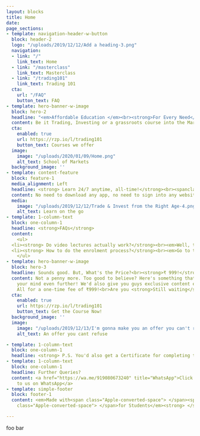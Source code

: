 ```yaml
---
layout: blocks
title: Home
date: 
page_sections:
- template: navigation-header-w-button
  block: header-2
  logo: "/uploads/2019/12/12/Add a heading-3.png"
  navigation:
  - link: "/"
    link_text: Home
  - link: "/masterclass"
    link_text: Masterclass
  - link: "/trading101"
    link_text: Trading 101
  cta:
    url: "/FAQ"
    button_text: FAQ
- template: hero-banner-w-image
  block: hero-2
  headline: "<em>Affordable Education </em><br><strong>For Every Need</strong>"
  content: Be it Trading, Investing or a grassroots course into the Markets, you are at the right place.<strong> We won't say we're the best, but, yeah, we are. </strong>
  cta:
    enabled: true
    url: https://rzp.io/l/trading101
    button_text: Courses we offer
  image:
    image: "/uploads/2020/01/09/Home.png"
    alt_text: School of Markets
  background_image: ''
- template: content-feature
  block: feature-1
  media_alignment: Left
  headline: <strong> Learn 24/7 anytime, all-time!</strong><br><spanclass="light">We pride ourselves with a unique mobile based knowledge solution.</span>
  content: No need to download any app, no need to sign into any website, and lose your privacy. This is a simple, systematic and straightforward concept where the course is added to your own Cloud Drive. <br>(At the moment, we support GDrive and OneDrive)<br> <br> <strong>Psst... you get additional knowledge resources every month. No strings attached!</strong>
  media:
    image: "/uploads/2019/12/12/Trade & Invest from the Right Age-4.png"
    alt_text: Learn on the go
- template: 1-column-text
  block: one-column-1
  headline: <strong>FAQs</strong>
  content:
  	<ul>
  <li><strong> Do video lectures actually work?</strong><br><em>Well, there is this big misconception that a live face to face session is better, but, with a cloud based series, people have consistently reported better understanding to us, and you can replay it any number of times. With the modern day needs and skewed work-life balance, this makes much more sense too, as you can Binge on it like Netflix. Just that, you learn here, than just laughing along with a laughter track on a retarded sitcom.</em></li>
  <li><strong> How to do the enrolment process?</strong><br><em>Go to the respective Courses from the top, and register for the course. You'd get the course sent to you, within 24 hours. (99%, within 12 hours)</em></li><li><strong> How much profit can I make?</strong><br><em>This is the wrong question. The right question would be how much you are willing to risk. If you are willing to take minimal risk, you can make 10% per trade very easily.(Which our Masterclass specialises in) If you're willing to risk more of your capital, sky is the limit. We've had people making 30 times!(Though we strictly never recommend it)</em></li><li><strong> Can I get a Discount?</strong><br><em>Really? Take a look at our prices. We'd gladly price our courses for ₹5, if we were selling samosas(On second thought, quality matters, so, even that would be at least ₹15). The courses have far more value than courses that are sold for over ₹50 thousand.</em></li><li><strong> How much capital will I need?</strong><br><em>There is no requirement of any minimum capital, only a mind to learn is required. But, we would suggest at least ₹5 thousand to start with.</em></li>
  	</ul>
- template: hero-banner-w-image
  block: hero-3
  headline: Sounds good. But, What's the Price?<br><strong>₹ 999!</strong>
  content: Not a penny more. Too good to believe? Here's something that would blow
    your mind even further! We'd also give you guys exclusive content every month!
    All for a one-time fee of ₹999!<br>Are you <strong>Still waiting</strong>?
  cta:
    enabled: true
    url: https://rzp.io/l/trading101
    button_text: Get the Course Now!
  background_image: ''
  image:
    image: "/uploads/2019/12/13/I'm gonna make you an offer you can't refuse.-2.png"
    alt_text: An offer you cant refuse

- template: 1-column-text
  block: one-column-1
  headline: <strong> P.S. You'd also get a Certificate for completing this!</strong>
- template: 1-column-text
  block: one-column-1
  headline: Further Queries?
  content: <a href="https://wa.me/919080673240" title="WhatsApp">Click here to reach
    to us on WhatsApp</a>
- template: simple-footer
  block: footer-1
  content: <em>Made with<span class="Apple-converted-space"> </span><span class="love">Love</span><span
    class="Apple-converted-space"> </span>for Students</em><strong> </strong>❤︎

---
```

foo bar
